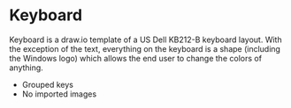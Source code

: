 # Keyboard
Keyboard is a draw.io template of a US Dell KB212-B keyboard layout. With the exception of the text, everything on the keyboard is a shape (including the Windows logo) which allows the end user to change the colors of anything. 

  - Grouped keys
  - No imported images
